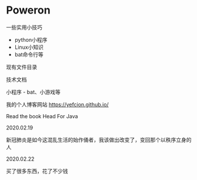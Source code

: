 # Poweron
一些实用小技巧

- python小程序
- Linux小知识
- bat命令行等



现有文件目录

技术文档

小程序 - bat、小游戏等



我的个人博客网站 https://yefcion.github.io/



Read the book Head For Java



2020.02.19

新冠肺炎是如今这混乱生活的始作俑者，我该做出改变了，变回那个以秩序立身的人



2020.02.22

买了很多东西，花了不少钱